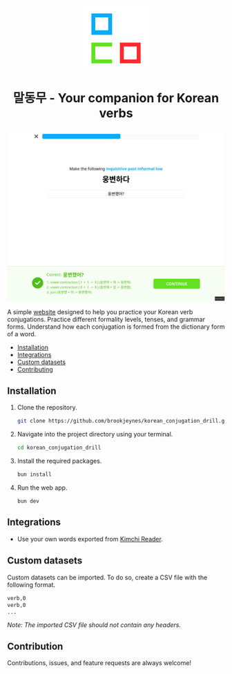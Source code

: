 <div align="center">
    <img src="./public/logo.svg" width="150px" alt="Project Logo" />
    <h1>말동무 - Your companion for Korean verbs</h1>
</div>

![말동무 preview](./assets/preview.png)

A simple [website](https://korean-conjugation-drill.vercel.app/) designed to 
help you practice your Korean verb conjugations. Practice different formality 
levels, tenses, and grammar forms. Understand how each conjugation is formed 
from the dictionary form of a word.

- [Installation](#installation)
- [Integrations](#integrations)
- [Custom datasets](#custom-datasets)
- [Contributing](#contributing)

## Installation
1. Clone the repository.
    ```bash
    git clone https://github.com/brookjeynes/korean_conjugation_drill.git
    ```
2. Navigate into the project directory using your terminal.
    ```bash
    cd korean_conjugation_drill
    ```
3. Install the required packages.
    ```bash
    bun install
    ```
4. Run the web app.
    ```
    bun dev
    ```

## Integrations
- Use your own words exported from [Kimchi Reader](https://kimchi-reader.app/).

## Custom datasets
Custom datasets can be imported. To do so, create a CSV file with the following
format.

```
verb,0
verb,0
...
```

_Note: The imported CSV file should not contain any headers._

## Contribution
Contributions, issues, and feature requests are always welcome!
